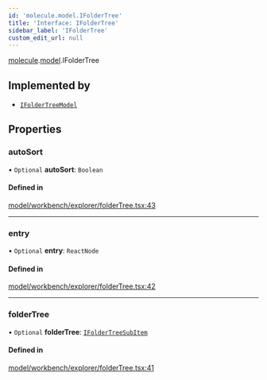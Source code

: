 ```yaml
---
id: 'molecule.model.IFolderTree'
title: 'Interface: IFolderTree'
sidebar_label: 'IFolderTree'
custom_edit_url: null
---
```


[molecule](../namespaces/molecule).[model](../namespaces/molecule.model).IFolderTree

## Implemented by

-   [`IFolderTreeModel`](../classes/molecule.model.IFolderTreeModel)

## Properties

### autoSort

• `Optional` **autoSort**: `Boolean`

#### Defined in

[model/workbench/explorer/folderTree.tsx:43](https://github.com/DTStack/molecule/blob/ff1a27ef/src/model/workbench/explorer/folderTree.tsx#L43)

---

### entry

• `Optional` **entry**: `ReactNode`

#### Defined in

[model/workbench/explorer/folderTree.tsx:42](https://github.com/DTStack/molecule/blob/ff1a27ef/src/model/workbench/explorer/folderTree.tsx#L42)

---

### folderTree

• `Optional` **folderTree**: [`IFolderTreeSubItem`](molecule.model.IFolderTreeSubItem)

#### Defined in

[model/workbench/explorer/folderTree.tsx:41](https://github.com/DTStack/molecule/blob/ff1a27ef/src/model/workbench/explorer/folderTree.tsx#L41)
